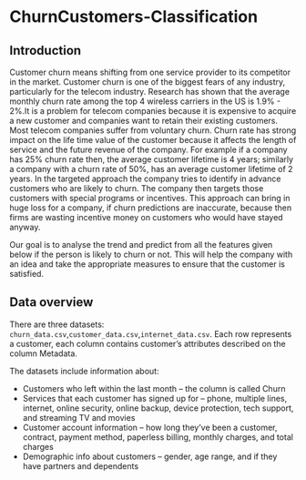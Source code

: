 # ChurnCustomers-Classification

## Introduction
Customer churn means shifting from one service provider to its competitor in the market. Customer churn is one of the biggest fears of any industry, particularly for the telecom industry. Research has shown that the average monthly churn rate among the top 4 wireless carriers in the US is 1.9% - 2%.It is a problem for telecom companies because it is expensive to acquire a new customer and companies want to retain their existing customers. Most telecom companies suffer from voluntary churn. Churn rate has strong impact on the life time value of the customer because it affects the length of service and the future revenue of the company. For example if a company has 25% churn rate then, the average customer lifetime is 4 years; similarly a company with a churn rate of 50%, has an average customer lifetime of 2 years. In the targeted approach the company tries to identify in advance customers who are likely to churn. The company then targets those customers with special programs or incentives. This approach can bring in huge loss for a company, if churn predictions are inaccurate, because then firms are wasting incentive money on customers who would have stayed anyway.

Our goal is to analyse the trend and predict from all the features given below if the person is likely to churn or not. This will help the company with an idea and take the appropriate measures to ensure that the customer is satisfied.

## Data overview
There are three datasets: `churn_data.csv`,`customer_data.csv`,`internet_data.csv`. Each row represents a customer, each column contains customer’s attributes described on the column Metadata.

The datasets include information about:

- Customers who left within the last month – the column is called Churn
- Services that each customer has signed up for – phone, multiple lines, internet, online security, online backup, device protection, tech support, and streaming TV and movies
- Customer account information – how long they’ve been a customer, contract, payment method, paperless billing, monthly charges, and total charges
- Demographic info about customers – gender, age range, and if they have partners and dependents
